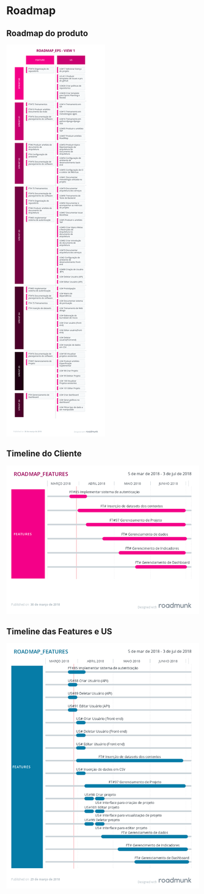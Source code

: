 # Roadmap

## Roadmap do produto
<img src="Roadmap.png" class="responsive-img">

## Timeline do Cliente
<img src="Timeline_Cliente.png" class="">

## Timeline das Features e US
<img src="Timeline_Features_And_US.png" class="">
